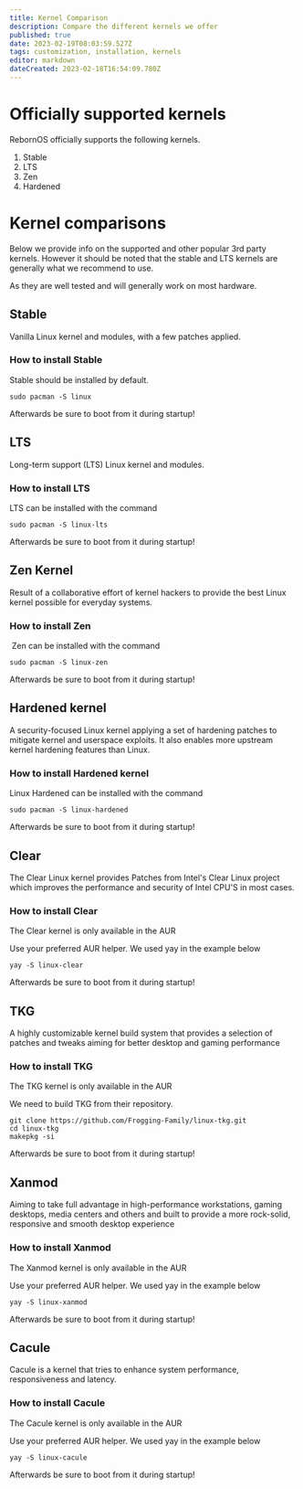 ```yaml
---
title: Kernel Comparison
description: Compare the different kernels we offer
published: true
date: 2023-02-19T08:03:59.527Z
tags: customization, installation, kernels
editor: markdown
dateCreated: 2023-02-18T16:54:09.780Z
---
```


# Officially supported kernels 

RebornOS officially supports the following kernels.

1.  Stable
2.  LTS
3.  Zen
4.  Hardened

# Kernel comparisons 

Below we provide info on the supported and other popular 3rd party kernels. However it should be noted that the stable and LTS kernels are generally what we recommend to use.

As they are well tested and will generally work on most hardware.

## Stable

Vanilla Linux kernel and modules, with a few patches applied.

### How to install Stable

Stable should be installed by default.

```plaintext
sudo pacman -S linux
```

Afterwards be sure to boot from it during startup!

## LTS

Long-term support (LTS) Linux kernel and modules.

### How to install LTS

LTS can be installed with the command

```plaintext
sudo pacman -S linux-lts
```

Afterwards be sure to boot from it during startup!

## Zen Kernel

Result of a collaborative effort of kernel hackers to provide the best Linux kernel possible for everyday systems.

### How to install Zen

 Zen can be installed with the command

```plaintext
sudo pacman -S linux-zen
```

Afterwards be sure to boot from it during startup!

## Hardened kernel

A security-focused Linux kernel applying a set of hardening patches to mitigate kernel and userspace exploits. It also enables more upstream kernel hardening features than Linux.

### How to install Hardened kernel

Linux Hardened can be installed with the command

```plaintext
sudo pacman -S linux-hardened
```

Afterwards be sure to boot from it during startup!

## Clear

The Clear Linux kernel provides Patches from Intel's Clear Linux project which improves the performance and security of Intel CPU'S in most cases.

### How to install Clear

The Clear kernel is only available in the AUR

Use your preferred AUR helper. We used yay in the example below

```plaintext
yay -S linux-clear
```

Afterwards be sure to boot from it during startup!

## TKG

A highly customizable kernel build system that provides a selection of patches and tweaks aiming for better desktop and gaming performance

### How to install TKG

The TKG kernel is only available in the AUR

We need to build TKG from their repository.

```plaintext
git clone https://github.com/Frogging-Family/linux-tkg.git
cd linux-tkg
makepkg -si
```

Afterwards be sure to boot from it during startup!

## Xanmod

Aiming to take full advantage in high-performance workstations, gaming desktops, media centers and others and built to provide a more rock-solid, responsive and smooth desktop experience

### How to install Xanmod

The Xanmod kernel is only available in the AUR

Use your preferred AUR helper. We used yay in the example below

```plaintext
yay -S linux-xanmod
```

Afterwards be sure to boot from it during startup!

## Cacule

Cacule is a kernel that tries to enhance system performance, responsiveness and latency.

### How to install Cacule

The Cacule kernel is only available in the AUR

Use your preferred AUR helper. We used yay in the example below

```plaintext
yay -S linux-cacule
```

Afterwards be sure to boot from it during startup!